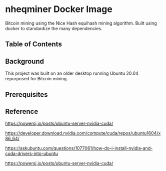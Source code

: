 # nheqminer Docker Image
Bitcoin mining using the Nice Hash equihash mining algorithm. Built using docker to standardize the many dependencies. 

## Table of Contents

## Background

This project was built on an older desktop running Ubuntu 20.04 repurposed for Bitcoin mining.

## Prerequisites


## Reference
https://powersj.io/posts/ubuntu-server-nvidia-cuda/

https://developer.download.nvidia.com/compute/cuda/repos/ubuntu1604/x86_64/

https://askubuntu.com/questions/1077061/how-do-i-install-nvidia-and-cuda-drivers-into-ubuntu

https://powersj.io/posts/ubuntu-server-nvidia-cuda/
